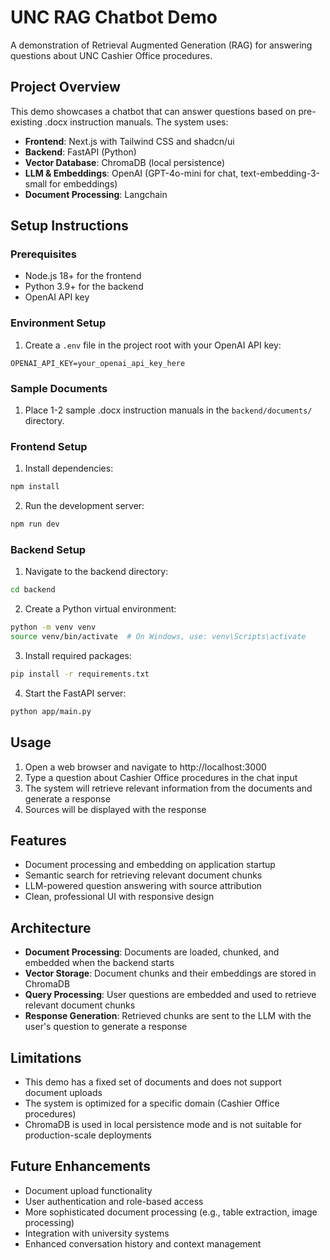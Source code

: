 # UNC RAG Chatbot Demo

A demonstration of Retrieval Augmented Generation (RAG) for answering questions about UNC Cashier Office procedures.

## Project Overview

This demo showcases a chatbot that can answer questions based on pre-existing .docx instruction manuals. The system uses:

- **Frontend**: Next.js with Tailwind CSS and shadcn/ui
- **Backend**: FastAPI (Python)
- **Vector Database**: ChromaDB (local persistence)
- **LLM & Embeddings**: OpenAI (GPT-4o-mini for chat, text-embedding-3-small for embeddings)
- **Document Processing**: Langchain

## Setup Instructions

### Prerequisites

- Node.js 18+ for the frontend
- Python 3.9+ for the backend
- OpenAI API key

### Environment Setup

1. Create a `.env` file in the project root with your OpenAI API key:

```
OPENAI_API_KEY=your_openai_api_key_here
```

### Sample Documents

1. Place 1-2 sample .docx instruction manuals in the `backend/documents/` directory.

### Frontend Setup

1. Install dependencies:

```bash
npm install
```

2. Run the development server:

```bash
npm run dev
```

### Backend Setup

1. Navigate to the backend directory:

```bash
cd backend
```

2. Create a Python virtual environment:

```bash
python -m venv venv
source venv/bin/activate  # On Windows, use: venv\Scripts\activate
```

3. Install required packages:

```bash
pip install -r requirements.txt
```

4. Start the FastAPI server:

```bash
python app/main.py
```

## Usage

1. Open a web browser and navigate to http://localhost:3000
2. Type a question about Cashier Office procedures in the chat input
3. The system will retrieve relevant information from the documents and generate a response
4. Sources will be displayed with the response

## Features

- Document processing and embedding on application startup
- Semantic search for retrieving relevant document chunks
- LLM-powered question answering with source attribution
- Clean, professional UI with responsive design

## Architecture

- **Document Processing**: Documents are loaded, chunked, and embedded when the backend starts
- **Vector Storage**: Document chunks and their embeddings are stored in ChromaDB
- **Query Processing**: User questions are embedded and used to retrieve relevant document chunks
- **Response Generation**: Retrieved chunks are sent to the LLM with the user's question to generate a response

## Limitations

- This demo has a fixed set of documents and does not support document uploads
- The system is optimized for a specific domain (Cashier Office procedures)
- ChromaDB is used in local persistence mode and is not suitable for production-scale deployments

## Future Enhancements

- Document upload functionality
- User authentication and role-based access
- More sophisticated document processing (e.g., table extraction, image processing)
- Integration with university systems
- Enhanced conversation history and context management